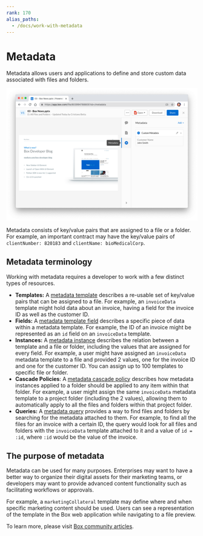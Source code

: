 ```yaml
---
rank: 170
alias_paths:
  - /docs/work-with-metadata
---
```


# Metadata

Metadata allows users and applications to define and store custom data
associated with files and folders.

<ImageFrame border center>

  ![String field](./metadata-example.png)

</ImageFrame>

Metadata consists of key/value pairs that are assigned to a file or a folder.
For example, an important contract may have the key/value pairs of
`clientNumber: 820183` and `clientName: bioMedicalCorp`.

## Metadata terminology

Working with metadata requires a developer to work with a few
distinct types of resources.

* **Templates:**  A [metadata template][template] describes a re-usable set of key/value pairs that can be assigned to a file. For example, an `invoiceData` template might hold data about an invoice, having a field for the invoice ID as well as the customer ID.
* **Fields:**  A [metadata template field][field] describes a specific piece of data within a metadata template. For example, the ID of an invoice might be represented as an `id` field on an `invoiceData` template.
* **Instances:** A [metadata instance][instance] describes the relation between a template and a file or folder, including the values that are assigned for every field. For example, a user might have assigned an `invoiceData` metadata template to a file and provided 2 values, one for the invoice ID and one for the customer ID. You can assign up to 100 templates to specific file or folder.
* **Cascade Policies**: A [metadata cascade policy][cascade] describes how metadata instances applied to a folder should be applied to any item within that folder. For example, a user might assign the same `invoiceData` metadata template to a project folder (including the 2 values), allowing them to automatically apply to all the files and folders within that project folder.
* **Queries:** A [metadata query][query] provides a way to find files and folders by searching for the metadata attached to them. For example, to find all the files for an invoice with a certain ID, the query would look for all files and folders with the `invoiceData` template attached to it and a value of `id = :id`, where `:id` would be the value of the invoice.

## The purpose of metadata

Metadata can be used for many purposes. Enterprises may want to have a better
way to organize their digital assets for their marketing teams, or developers
may want to provide advanced content functionality such as facilitating
workflows or approvals.

For example, a `marketingCollateral` template may define where and when specific
marketing content should be used. Users can see a representation of the
template in the Box web application while navigating to a file preview.

To learn more, please visit [Box community articles][community].

<!-- i18n-enable localize-links -->
[community]: https://support.box.com/hc/en-us/articles/360044196173-Using-Metadata
<!-- i18n-disable localize-links -->
[template]: g://metadata/templates
[instance]: g://metadata/instances
[cascade]: g://metadata/cascades
[field]: g://metadata/fields
[query]: g://metadata/queries
